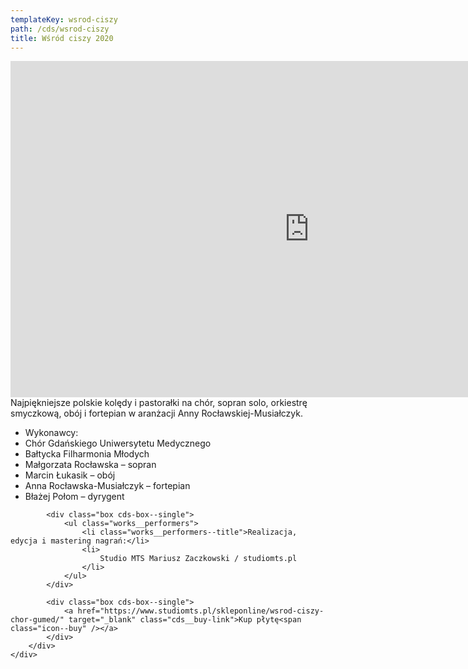 ```yaml
---
templateKey: wsrod-ciszy
path: /cds/wsrod-ciszy
title: Wśród ciszy 2020
---
```

<div class="wrapper container">
    <div class="row center-xs">
        <div class="col-xs-12 col-md-6">
            <div class="box cds-box--single">
                <div class="youtube-movie">
                    <iframe width="956" height="538" src="https://www.youtube.com/embed/6jByizWItGQ" frameborder="0" allow="accelerometer; autoplay; clipboard-write; encrypted-media; gyroscope; picture-in-picture" allowfullscreen></iframe>
                </div>
            </div>
        </div>
        <div class="col-xs-12 col-md-6">
            <div class="box cds-box--single">
                Najpiękniejsze polskie kolędy i pastorałki na chór, sopran solo, orkiestrę smyczkową, obój i fortepian w aranżacji Anny Rocławskiej-Musiałczyk.
            </div>
            <div class="box cds-box--single">
                <ul class="works__performers">
                    <li class="works__performers--title">Wykonawcy:</li>
                    <li>
                        Chór Gdańskiego Uniwersytetu Medycznego
                    </li>
                    <li>
                        Bałtycka Filharmonia Młodych
                    </li>
                    <li>
                        Małgorzata Rocławska – sopran
                    </li>
                    <li>
                        Marcin Łukasik – obój
                    </li>
                    <li>
                        Anna Rocławska-Musiałczyk – fortepian
                    </li>
                    <li>
                        Błażej Połom – dyrygent
                    </li>
                </ul>
            </div>
            
            <div class="box cds-box--single">
                <ul class="works__performers">
                    <li class="works__performers--title">Realizacja, edycja i mastering nagrań:</li>
                    <li>
                        Studio MTS Mariusz Zaczkowski / studiomts.pl
                    </li>
                </ul>
            </div>
            
            <div class="box cds-box--single">
                <a href="https://www.studiomts.pl/skleponline/wsrod-ciszy-chor-gumed/" target="_blank" class="cds__buy-link">Kup płytę<span class="icon--buy" /></a>
            </div>
        </div>
    </div>
</div>
